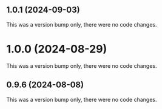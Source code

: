 ## 1.0.1 (2024-09-03)

This was a version bump only, there were no code changes.

# 1.0.0 (2024-08-29)

This was a version bump only, there were no code changes.

## 0.9.6 (2024-08-08)

This was a version bump only, there were no code changes.
